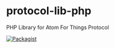 # protocol-lib-php
PHP Library for Atom For Things Protocol


[![Packagist](https://img.shields.io/packagist/dt/atomforthings/protocol-lib-php.svg)]()